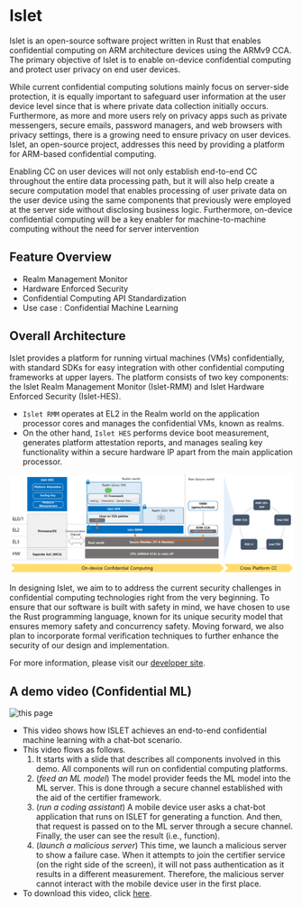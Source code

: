 # Islet
Islet is an open-source software project written in Rust that enables confidential computing 
on ARM architecture devices using the ARMv9 CCA.
The primary objective of Islet is to enable on-device confidential computing 
and protect user privacy on end user devices. 

While current confidential computing solutions mainly focus on server-side 
protection,  it is equally important to safeguard user information at the user 
device level  since that is where private data collection initially occurs.
Furthermore, as more and more users rely on privacy apps such as private 
messengers,  secure emails, password managers, and web browsers with privacy 
settings,  there is a growing need to ensure privacy on user devices.
Islet, an open-source project, addresses this need by providing a platform
 for ARM-based confidential computing. 

Enabling CC on user devices will not only establish end-to-end CC throughout 
the entire data processing path, 
but it will also help create a secure computation model 
that enables processing of user private data on the user device 
using the same components that previously were employed at the server side 
without disclosing business logic. 
Furthermore, on-device confidential computing will be a key enabler for 
machine-to-machine computing without the need for server intervention

## Feature Overview
- Realm Management Monitor
- Hardware Enforced Security
- Confidential Computing API Standardization
- Use case : Confidential Machine Learning

## Overall Architecture

Islet provides a platform for running virtual machines (VMs) 
confidentially, with standard SDKs for easy integration with other confidential 
computing frameworks at upper layers. 
The platform consists of two key components: 
the Islet Realm Management Monitor (Islet-RMM) and Islet Hardware Enforced Security (Islet-HES).  

- `Islet RMM` operates at EL2 in the Realm world on the application processor cores 
and manages the confidential VMs, known as realms. 
- On the other hand, `Islet HES` performs device boot measurement, generates 
platform attestation reports, and manages sealing key functionality within a secure 
hardware IP apart from the main application processor.

![islet-overview](doc/res/overview.png)

In designing Islet, we aim to to address the current security challenges in confidential 
computing technologies right from the very beginning.
To ensure that our software is built with safety in mind, we have chosen to use the 
Rust programming language, known for its unique security model that ensures memory 
safety and concurrency safety. 
Moving forward, we also plan to incorporate formal 
verification techniques to further enhance the security of our design and implementation.

For more information, please visit our [developer site](https://samsung.github.io/islet/).

## A demo video (Confidential ML)

![this page](https://github.com/Samsung/islet/raw/main/examples/confidential-ml/video/confidential_ml.gif)

- This video shows how ISLET achieves an end-to-end confidential machine learning with a chat-bot scenario.
- This video flows as follows.
  1. It starts with a slide that describes all components involved in this demo. All components will run on confidential computing platforms.
  2. (*feed an ML model*) The model provider feeds the ML model into the ML server. This is done through a secure channel established with the aid of the certifier framework.
  3. (*run a coding assistant*) A mobile device user asks a chat-bot application that runs on ISLET for generating a function. And then, that request is passed on to the ML server through a secure channel. Finally, the user can see the result (i.e., function).
  4. (*launch a malicious server*) This time, we launch a malicious server to show a failure case. When it attempts to join the certifier service (on the right side of the screen), it will not pass authentication as it results in a different measurement. Therefore, the malicious server cannot interact with the mobile device user in the first place.
- To download this video, click [here](https://github.com/Samsung/islet/raw/main/examples/confidential-ml/video/confidential_ml.mp4).
